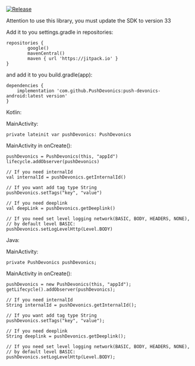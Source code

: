 [![Release](https://jitpack.io/v/PushDevonics/push-devonics-android.svg)](https://jitpack.io/#PushDevonics/push-devonics-android)

Attention to use this library, you must update the SDK to version 33

Add it to you settings.gradle in repositories:

    repositories {
            google()
            mavenCentral()
            maven { url 'https://jitpack.io' }
    }
and add it to you build.gradle(app):

    dependencies {
        implementation 'com.github.PushDevonics:push-devonics-android:latest version'
    }
    
Kotlin:

MainActivity:

    private lateinit var pushDevonics: PushDevonics
    
MainActivity in onCreate():

    pushDevonics = PushDevonics(this, "appId")
    lifecycle.addObserver(pushDevonics)
    
    // If you need internalId
    val internalId = pushDevonics.getInternalId()
    
    // If you want add tag type String
    pushDevonics.setTags("key", "value")
    
    // If you need deeplink
    val deepLink = pushDevonics.getDeeplink()

    // If you need set level logging network(BASIC, BODY, HEADERS, NONE),
    // by default level BASIC:
    pushDevonics.setLogLevelHttp(Level.BODY)
    
Java:

MainActivity:

    private PushDevonics pushDevonics;
    
MainActivity in onCreate():

    pushDevonics = new PushDevonics(this, "appId");
    getLifecycle().addObserver(pushDevonics);
        
    // If you need internalId
    String internalId = pushDevonics.getInternalId();
    
    // If you want add tag type String
    pushDevonics.setTags("key", "value");
    
    // If you need deeplink
    String deeplink = pushDevonics.getDeeplink();

    // If you need set level logging network(BASIC, BODY, HEADERS, NONE),
    // by default level BASIC:
    pushDevonics.setLogLevelHttp(Level.BODY);